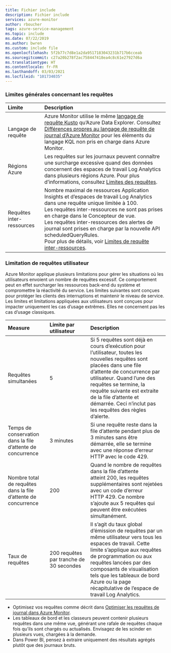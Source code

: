 ```yaml
---
title: Fichier include
description: Fichier include
services: azure-monitor
author: rboucher
tags: azure-service-management
ms.topic: include
ms.date: 07/22/2019
ms.author: bwren
ms.custom: include file
ms.openlocfilehash: 5f2b77c7d8e1a2da9517183043231b717b6cceab
ms.sourcegitcommit: c27a20b278f2ac758447418ea4c8c61e27927d6a
ms.translationtype: HT
ms.contentlocale: fr-FR
ms.lasthandoff: 03/03/2021
ms.locfileid: "101734035"
---
```

### <a name="general-query-limits"></a>Limites générales concernant les requêtes

| Limite | Description |
|:---|:---|
| Langage de requête | Azure Monitor utilise le même [langage de requête Kusto](/azure/kusto/query/) qu’Azure Data Explorer. Consultez [Différences propres au langage de requête de journal d’Azure Monitor](/azure/data-explorer/kusto/query/) pour les éléments du langage KQL non pris en charge dans Azure Monitor. |
| Régions Azure | Les requêtes sur les journaux peuvent connaître une surcharge excessive quand des données concernent des espaces de travail Log Analytics dans plusieurs régions Azure. Pour plus d’informations, consultez [Limites des requêtes](../articles/azure-monitor/logs/scope.md#query-scope-limits). |
| Requêtes inter-ressources | Nombre maximal de ressources Application Insights et d’espaces de travail Log Analytics dans une requête unique limitée à 100.<br>Les requêtes inter-ressources ne sont pas prises en charge dans le Concepteur de vue.<br>Les requêtes inter-ressources des alertes de journal sont prises en charge par la nouvelle API scheduledQueryRules.<br>Pour plus de détails, voir [Limites de requête inter-ressources](../articles/azure-monitor/logs/cross-workspace-query.md#cross-resource-query-limits). |

### <a name="user-query-throttling"></a>Limitation de requêtes utilisateur
Azure Monitor applique plusieurs limitations pour gérer les situations où les utilisateurs envoient un nombre de requêtes excessif. Ce comportement peut en effet surcharger les ressources back-end du système et compromettre la réactivité du service. Les limites suivantes sont conçues pour protéger les clients des interruptions et maintenir le niveau de service. Les limites et limitations appliquées aux utilisateurs sont conçues pour impacter uniquement les cas d’usage extrêmes. Elles ne concernent pas les cas d’usage classiques.


| Measure | Limite par utilisateur | Description |
|:---|:---|:---|
| Requêtes simultanées | 5 | Si 5 requêtes sont déjà en cours d’exécution pour l’utilisateur, toutes les nouvelles requêtes sont placées dans une file d’attente de concurrence par utilisateur. Quand l’une des requêtes se termine, la requête suivante est extraite de la file d’attente et démarrée. Ceci n’inclut pas les requêtes des règles d’alerte.
| Temps de conservation dans la file d’attente de concurrence | 3 minutes | Si une requête reste dans la file d’attente pendant plus de 3 minutes sans être démarrée, elle se termine avec une réponse d’erreur HTTP avec le code 429. |
| Nombre total de requêtes dans la file d’attente de concurrence | 200 | Quand le nombre de requêtes dans la file d’attente atteint 200, les requêtes supplémentaires sont rejetées avec un code d’erreur HTTP 429. Ce nombre s’ajoute aux 5 requêtes qui peuvent être exécutées simultanément. |
| Taux de requêtes | 200 requêtes par tranche de 30 secondes | Il s’agit du taux global d’émission de requêtes par un même utilisateur vers tous les espaces de travail.  Cette limite s’applique aux requêtes de programmation ou aux requêtes lancées par des composants de visualisation tels que les tableaux de bord Azure ou la page récapitulative de l’espace de travail Log Analytics. |

- Optimisez vos requêtes comme décrit dans [Optimiser les requêtes de journal dans Azure Monitor](../articles/azure-monitor/logs/query-optimization.md).
- Les tableaux de bord et les classeurs peuvent contenir plusieurs requêtes dans une même vue, générant une rafale de requêtes chaque fois qu’ils sont chargés ou actualisés. Envisagez de les scinder en plusieurs vues, chargées à la demande. 
- Dans Power BI, pensez à extraire uniquement des résultats agrégés plutôt que des journaux bruts.